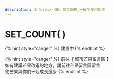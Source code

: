 ```yaml
---
description: Informix-4GL 庫存函數_一般型使用說明
---
```


# SET_COUNT( )

{% hint style="danger" %}
建置中
{% endhint %}

{% hint style="danger" %}
前往【 城市芒果留言區 】\
如有建議芒果改進的地方，請前往芒果留言區留言\
使芒果與你們一起成長進步
{% endhint %}
